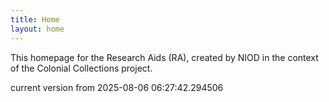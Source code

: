 ```yaml
---
title: Home
layout: home
---
```


This homepage for the Research Aids (RA), created by NIOD in the context of the Colonial Collections project. 


current version from 2025-08-06 06:27:42.294506